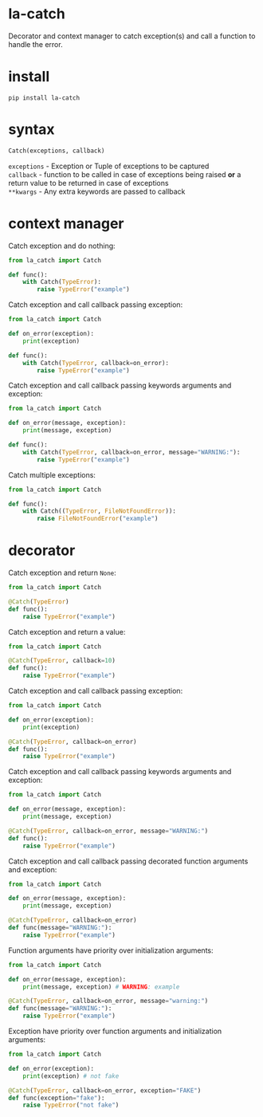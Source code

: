 # la-catch
Decorator and context manager to catch exception(s) and call a function to handle the error.  

# install
`pip install la-catch`  

# syntax
```python
Catch(exceptions, callback)
```
`exceptions` - Exception or Tuple of exceptions to be captured  
`callback` - function to be called in case of exceptions being raised **or** a return value to be returned in case of exceptions  
`**kwargs` - Any extra keywords are passed to callback

# context manager
Catch exception and do nothing:  
```python
from la_catch import Catch

def func():
    with Catch(TypeError):
        raise TypeError("example")
```

Catch exception and call callback passing exception:  
```python
from la_catch import Catch

def on_error(exception):
    print(exception)

def func():
    with Catch(TypeError, callback=on_error):
        raise TypeError("example")
```

Catch exception and call callback passing keywords arguments and exception:  
```python
from la_catch import Catch

def on_error(message, exception):
    print(message, exception)

def func():
    with Catch(TypeError, callback=on_error, message="WARNING:"):
        raise TypeError("example")
```

Catch multiple exceptions:  
```python
from la_catch import Catch

def func():
    with Catch((TypeError, FileNotFoundError)):
        raise FileNotFoundError("example")
```


# decorator
Catch exception and return `None`:  
```python
from la_catch import Catch

@Catch(TypeError)
def func():
    raise TypeError("example")
```

Catch exception and return a value:   
```python
from la_catch import Catch

@Catch(TypeError, callback=10)
def func():
    raise TypeError("example")
```

Catch exception and call callback passing exception:   
```python
from la_catch import Catch

def on_error(exception):
    print(exception)

@Catch(TypeError, callback=on_error)
def func():
    raise TypeError("example")
```

Catch exception and call callback passing keywords arguments and exception:   
```python
from la_catch import Catch

def on_error(message, exception):
    print(message, exception)

@Catch(TypeError, callback=on_error, message="WARNING:")
def func():
    raise TypeError("example")
```

Catch exception and call callback passing decorated function arguments and exception:   
```python
from la_catch import Catch

def on_error(message, exception):
    print(message, exception)

@Catch(TypeError, callback=on_error)
def func(message="WARNING:"):
    raise TypeError("example")
```

Function arguments have priority over initialization arguments:   
```python
from la_catch import Catch

def on_error(message, exception):
    print(message, exception) # WARNING: example

@Catch(TypeError, callback=on_error, message="warning:")
def func(message="WARNING:"):
    raise TypeError("example")
```

Exception have priority over function arguments and initialization arguments:   
```python
from la_catch import Catch

def on_error(exception):
    print(exception) # not fake

@Catch(TypeError, callback=on_error, exception="FAKE")
def func(exception="fake"):
    raise TypeError("not fake")
```